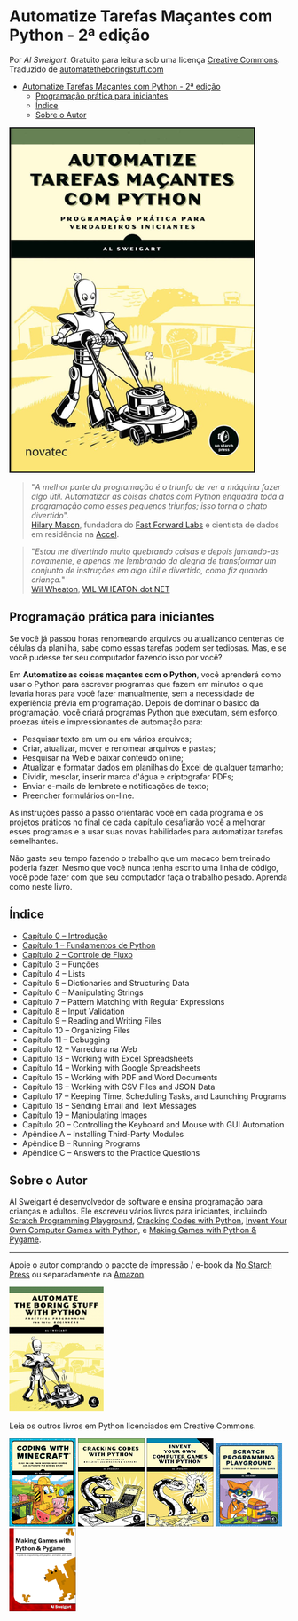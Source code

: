 # Automatize Tarefas Maçantes com Python - 2ª edição

Por *Al Sweigart*. Gratuito para leitura sob uma licença [Creative Commons](https://creativecommons.org/licenses/by-nc-sa/3.0/).  
Traduzido de [automatetheboringstuff.com](https://automatetheboringstuff.com/)

- [Automatize Tarefas Maçantes com Python - 2ª edição](#automatize-tarefas-maçantes-com-python---2ª-edição)
  - [Programação prática para iniciantes](#programação-prática-para-iniciantes)
  - [Índice](#índice)
  - [Sobre o Autor](#sobre-o-autor)

![Automatize Tarefas Macantes com Python](img/automatize-tarefas-macantes-com-python.png)

>"*A melhor parte da programação é o triunfo de ver a máquina fazer algo útil. Automatizar as coisas chatas com Python enquadra toda a programação como esses pequenos triunfos; isso torna o chato divertido*".  
>[Hilary Mason](https://twitter.com/hmason), fundadora do [Fast Forward Labs](http://www.fastforwardlabs.com/) e cientista de dados em residência na [Accel](http://www.accel.com/).

>"*Estou me divertindo muito quebrando coisas e depois juntando-as novamente, e apenas me lembrando da alegria de transformar um conjunto de instruções em algo útil e divertido, como fiz quando criança.*"  
>[Wil Wheaton](https://twitter.com/wilw), [WIL WHEATON dot NET](http://wilwheaton.net/2015/09/hello-world/)

## Programação prática para iniciantes

Se você já passou horas renomeando arquivos ou atualizando centenas de células da planilha, sabe como essas tarefas podem ser tediosas. Mas, e se você pudesse ter seu computador fazendo isso por você?

Em **Automatize as coisas maçantes com o Python**, você aprenderá como usar o Python para escrever programas que fazem em minutos o que levaria horas para você fazer manualmente, sem a necessidade de experiência prévia em programação. Depois de dominar o básico da programação, você criará programas Python que executam, sem esforço, proezas úteis e impressionantes de automação para:

- Pesquisar texto em um ou em vários arquivos;
- Criar, atualizar, mover e renomear arquivos e pastas;
- Pesquisar na Web e baixar conteúdo online;
- Atualizar e formatar dados em planilhas do Excel de qualquer tamanho;
- Dividir, mesclar, inserir marca d'água e criptografar PDFs;
- Enviar e-mails de lembrete e notificações de texto;
- Preencher formulários on-line.

As instruções passo a passo orientarão você em cada programa e os projetos práticos no final de cada capítulo desafiarão você a melhorar esses programas e a usar suas novas habilidades para automatizar tarefas semelhantes.

Não gaste seu tempo fazendo o trabalho que um macaco bem treinado poderia fazer. Mesmo que você nunca tenha escrito uma linha de código, você pode fazer com que seu computador faça o trabalho pesado. Aprenda como neste livro.

## Índice

- [Capítulo 0 – Introdução](00-Introducao.md)
- [Capítulo 1 – Fundamentos de Python](01-Fundamentos_de_Python.md)
- [Capítulo 2 – Controle de Fluxo](02-Controle_de_fluxo.md)
- Capítulo 3 – Funções
- Capítulo 4 – Lists
- Capítulo 5 – Dictionaries and Structuring Data
- Capítulo 6 – Manipulating Strings
- Capítulo 7 – Pattern Matching with Regular Expressions
- Capítulo 8 – Input Validation
- Capítulo 9 – Reading and Writing Files
- Capítulo 10 – Organizing Files
- Capítulo 11 – Debugging
- Capítulo 12 – Varredura na Web
- Capítulo 13 – Working with Excel Spreadsheets
- Capítulo 14 – Working with Google Spreadsheets
- Capítulo 15 – Working with PDF and Word Documents
- Capítulo 16 – Working with CSV Files and JSON Data
- Capítulo 17 – Keeping Time, Scheduling Tasks, and Launching Programs
- Capítulo 18 – Sending Email and Text Messages
- Capítulo 19 – Manipulating Images
- Capítulo 20 – Controlling the Keyboard and Mouse with GUI Automation
- Apêndice A – Installing Third-Party Modules
- Apêndice B – Running Programs
- Apêndice C – Answers to the Practice Questions

## Sobre o Autor

Al Sweigart é desenvolvedor de software e ensina programação para crianças e adultos. Ele escreveu vários livros para iniciantes, incluindo
[Scratch Programming Playground](https://www.nostarch.com/scratchplayground),
[Cracking Codes with Python](https://inventwithpython.com/cracking/),
[Invent Your Own Computer Games with Python](https://inventwithpython.com/), e
[Making Games with Python & Pygame](https://inventwithpython.com/pygame/).

[//]: # (Rodapé)

---

Apoie o autor comprando o pacote de impressão / e-book da [No Starch Press](https://www.nostarch.com/automatestuff) ou separadamente na [Amazon](http://www.amazon.com/gp/product/1593275994/ref=as_li_tl?ie=UTF8&camp=1789&creative=9325&creativeASIN=1593275994&linkCode=as2&tag=playwithpyth-20&linkId=HDM7V3T6RHC5VVN4).

[![automate](img/automate_small_cover.png)](http://www.amazon.com/gp/product/1593275994/ref=as_li_tl?ie=UTF8&camp=1789&creative=9325&creativeASIN=1593275994&linkCode=as2&tag=playwithpyth-20&linkId=HDM7V3T6RHC5VVN4)

Leia os outros livros em Python licenciados em Creative Commons.

[![Coding with Minecraft](img/cover_codingwithminecraft_thumb-120.png)](https://turtleappstore.com/book) [![Cracking Codes with Python](img/cover_crackingcodes_thumb-120.png)](https://inventwithpython.com/cracking/) [![Invent Your Own Computer Games with Python](img/cover_invent4th_thumb-120.png)](https://inventwithpython.com/invent4thed) [![Scratch Programming Playground](img/cover_scratchprogrammingplayground_thumb-120.jpg)](https://inventwithscratch.com/book/) [![Making Games with Python & Pygame](img/cover_makinggames_thumb-120.png)](https://inventwithpython.com/pygame/)
